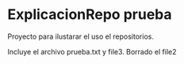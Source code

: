 # ExplicacionRepo prueba
Proyecto para ilustarar el uso el repositorios.

Incluye el archivo prueba.txt y file3. Borrado el file2